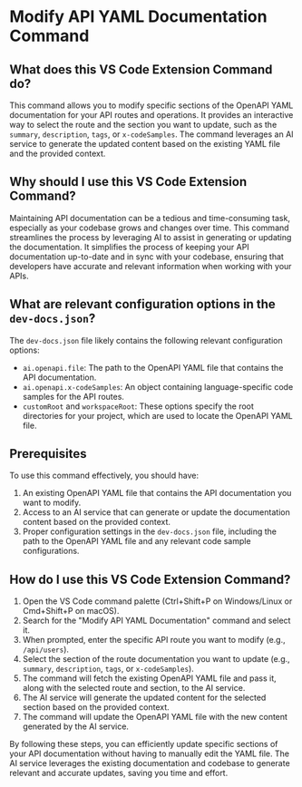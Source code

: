 
  
  # **Modify API YAML Documentation Command**

## What does this VS Code Extension Command do?

This command allows you to modify specific sections of the OpenAPI YAML documentation for your API routes and operations. It provides an interactive way to select the route and the section you want to update, such as the `summary`, `description`, `tags`, or `x-codeSamples`. The command leverages an AI service to generate the updated content based on the existing YAML file and the provided context.

## Why should I use this VS Code Extension Command?

Maintaining API documentation can be a tedious and time-consuming task, especially as your codebase grows and changes over time. This command streamlines the process by leveraging AI to assist in generating or updating the documentation. It simplifies the process of keeping your API documentation up-to-date and in sync with your codebase, ensuring that developers have accurate and relevant information when working with your APIs.

## What are relevant configuration options in the `dev-docs.json`?

The `dev-docs.json` file likely contains the following relevant configuration options:

- `ai.openapi.file`: The path to the OpenAPI YAML file that contains the API documentation.
- `ai.openapi.x-codeSamples`: An object containing language-specific code samples for the API routes.
- `customRoot` and `workspaceRoot`: These options specify the root directories for your project, which are used to locate the OpenAPI YAML file.

## Prerequisites

To use this command effectively, you should have:

1. An existing OpenAPI YAML file that contains the API documentation you want to modify.
2. Access to an AI service that can generate or update the documentation content based on the provided context.
3. Proper configuration settings in the `dev-docs.json` file, including the path to the OpenAPI YAML file and any relevant code sample configurations.

## How do I use this VS Code Extension Command?

1. Open the VS Code command palette (Ctrl+Shift+P on Windows/Linux or Cmd+Shift+P on macOS).
2. Search for the "Modify API YAML Documentation" command and select it.
3. When prompted, enter the specific API route you want to modify (e.g., `/api/users`).
4. Select the section of the route documentation you want to update (e.g., `summary`, `description`, `tags`, or `x-codeSamples`).
5. The command will fetch the existing OpenAPI YAML file and pass it, along with the selected route and section, to the AI service.
6. The AI service will generate the updated content for the selected section based on the provided context.
7. The command will update the OpenAPI YAML file with the new content generated by the AI service.

By following these steps, you can efficiently update specific sections of your API documentation without having to manually edit the YAML file. The AI service leverages the existing documentation and codebase to generate relevant and accurate updates, saving you time and effort.
  
  
